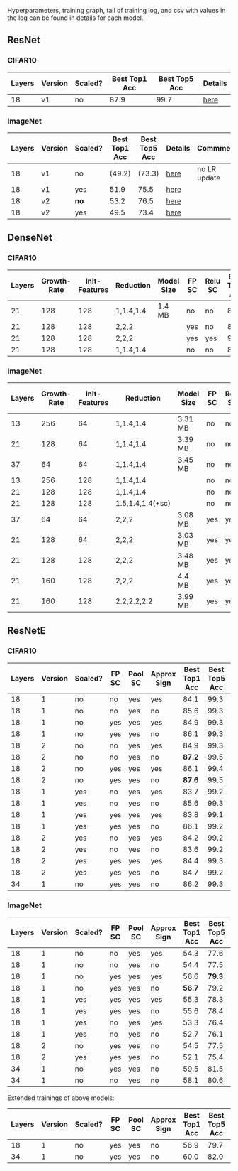 Hyperparameters, training graph, tail of training log, and csv with values in the log can be found in details for each model.

## ResNet

### CIFAR10

|Layers|Version|Scaled?|Best Top1 Acc|Best Top5 Acc|Details|
|-|-|-|-|-|-|
|18|v1|no |87.9|99.7|[here](experiment/first_exps/1/details.md)|

### ImageNet

|Layers|Version|Scaled?|Best Top1 Acc|Best Top5 Acc|Details|Commment|
|-|-|-|-|-|-|-|
|18|v1|no    |(49.2)|(73.3)|[here](experiment/first_exps/0/details.md)|no LR update|
|18|v1|yes   |51.9|75.5|[here](experiment/first_exps/2/details.md)||
|18|v2|**no**|53.2|76.5|[here](experiment/first_exps/3/details.md)||
|18|v2|yes   |49.5|73.4|[here](experiment/mnes/7af1782549bcbfbf343fb6db5960ae57/details.md)||

## DenseNet

### CIFAR10

|Layers|Growth-Rate|Init-Features|Reduction|Model Size|FP SC|Relu SC|Best Top1 Acc|Best Top5 Acc|Details|
|-|-|-|-|-|-|-|-|-|-|
|21|128|128|1,1.4,1.4|1.4 MB|no |no |87.8|99.5|[here](experiment/mnes/f89a35cd7a63f068884f1c281c56d7cd/details.md)|
|21|128|128|2,2,2    |      |yes|no |86.4|99.4|[here](experiment/mnes/b62af212784e69f6765d70b142ad8084/details.md)|
|21|128|128|2,2,2    |      |yes|yes|90.3|99.7|[here](experiment/mnes/cd834dc649d4e4fb26bfadc2250de669/details.md)|
|21|128|128|1,1.4,1.4|      |no |no |87.6|99.5|[here](experiment/mnes/ffb6ebbb1cc5e32aee8cf33676ae0b3d/details.md)|

### ImageNet

|Layers|Growth-Rate|Init-Features|Reduction|Model Size|FP SC|Relu SC|Best Top1 Acc|Best Top5 Acc|Details|
|-|-|-|-|-|-|-|-|-|-|
|13|256|64 |1,1.4,1.4  |3.31 MB|no |no |50.2|73.7|[here](experiment/mnes/5310129781ba5634d7c28e3d37a8d290/details.md)|
|21|128|64 |1,1.4,1.4  |3.39 MB|no |no |52.7|75.7|[here](experiment/mnes/577d491dd030de121ea6e99568bb2fac/details.md)|
|37| 64|64 |1,1.4,1.4  |3.45 MB|no |no |54.3|77.3|[here](experiment/mnes/9365efc91add2928b231ce33e00de2e0/details.md)|
|13|256|128|1,1.4,1.4  |       |no |no |51.9|75.2|[here](experiment/mnes/a49e6a978753a591c399cb7007c08985/details.md)|
|21|128|128|1,1.4,1.4  |       |no |no |54.1|77.1|[here](experiment/mnes/620f2ddcb7f151d11c28b559b87cd5a1/details.md)|
|21|128|128|1.5,1.4,1.4(+sc)|  |no |no |52.7|76.2|[here](experiment/mnes/f27ba3b3852e9c7636b5fe3fd9a0f438/details.md)|
|37| 64| 64|2,2,2      |3.08 MB|yes|yes|57.1|80.0|[here](experiment/mnes/7f5528fd2e30840542c149d9373b7e77/details.md)|
|21|128| 64|2,2,2      |3.03 MB|yes|yes|55.9|78.5|[here](experiment/mnes/aec2305cee8a661a0b6a1cbd37656396/details.md)|
|21|128|128|2,2,2      |3.48 MB|yes|yes|57.2|79.6|[here](experiment/mnes/6aacfa88063440862a6da6706c7b95d1/details.md)|
|21|160|128|2,2,2      |4.4  MB|yes|yes|59.3|81.4|[here](experiment/mnes/f98c27ec7159867245059107681baf50/details.md)|
|21|160|128|2.2,2.2,2.2|3.99 MB|yes|yes|58.6|81.0|[here](experiment/mnes/d61bb1310df93f6ef28b18752d5ac416/details.md)|

## ResNetE

### CIFAR10

|Layers|Version|Scaled?|FP SC|Pool SC|Approx Sign|Best Top1 Acc|Best Top5 Acc|Details|
|-|-|-|-|-|-|-|-|-|
|18|1|no |no |yes|yes|  84.1  |99.3|[here](experiment/mnes/45c310d5f81dd1ea062e1b348848393f/details.md)|
|18|1|no |no |yes|no |  85.6  |99.3|[here](experiment/mnes/44db0eb425328a2f8958173346c79005/details.md)|
|18|1|no |yes|yes|yes|  84.9  |99.3|[here](experiment/mnes/5b75bfeb8d49c2491ef29572c489e369/details.md)|
|18|1|no |yes|yes|no |  86.1  |99.3|[here](experiment/mnes/555b03684f0df3ea0cf98d4260279f8f/details.md)|
|18|2|no |no |yes|yes|  84.9  |99.3|[here](experiment/mnes/512c14e19fe4a7dda4f3502b3fd387e3/details.md)|
|18|2|no |no |yes|no |**87.2**|99.5|[here](experiment/mnes/c997eadfeb1def1a6057c7a01ce1a2ae/details.md)|
|18|2|no |yes|yes|yes|  86.1  |99.4|[here](experiment/mnes/23854efc0783488b942816162c315ae6/details.md)|
|18|2|no |yes|yes|no |**87.6**|99.5|[here](experiment/mnes/01686f785a65812514fbd8d723cbb2aa/details.md)|
|18|1|yes|no |yes|yes|  83.7  |99.2|[here](experiment/mnes/61831fea811d0e7f97c93a735d996f31/details.md)|
|18|1|yes|no |yes|no |  85.6  |99.3|[here](experiment/mnes/98ba31dd6546e4c1f3bc6f5f43c03947/details.md)|
|18|1|yes|yes|yes|yes|  83.8  |99.1|[here](experiment/mnes/b6dfc6d92c9620b63b8e2880e5c08fe3/details.md)|
|18|1|yes|yes|yes|no |  86.1  |99.2|[here](experiment/mnes/ec93eaae3defc92ec1c720a82457c32d/details.md)|
|18|2|yes|no |yes|yes|  84.2  |99.2|[here](experiment/mnes/861709f7a0cd1909b8e27c03e6a2377d/details.md)|
|18|2|yes|no |yes|no |  83.6  |99.2|[here](experiment/mnes/3bde3fa195160eb168c5b7384ac165fd/details.md)|
|18|2|yes|yes|yes|yes|  84.4  |99.3|[here](experiment/mnes/60ef08db9c7b976e75783f0e116bf691/details.md)|
|18|2|yes|yes|yes|no |  84.7  |99.2|[here](experiment/mnes/c9d781b6ccb2fdbbedddbfb73dcb35da/details.md)|
|34|1|no |yes|yes|no |  86.2  |99.3|[here](experiment/mnes/5a6ec36f7675fe899ff7574e615fca7a/details.md)|

### ImageNet

|Layers|Version|Scaled?|FP SC|Pool SC|Approx Sign|Best Top1 Acc|Best Top5 Acc|Details|
|-|-|-|-|-|-|-|-|-|
|18|1|no |no |yes|yes|  54.3  |  77.6  |[here](experiment/mnes/56d3ac46a2ade67323db9e2ddcd300be/details.md)|
|18|1|no |no |yes|no |  54.4  |  77.5  |[here](experiment/mnes/f3398fb5a606ff35b8bbb0286d862ef3/details.md)|
|18|1|no |yes|yes|yes|  56.6  |**79.3**|[here](experiment/mnes/276d3c968497c043174958377ab34a35/details.md)|
|18|1|no |yes|yes|no |**56.7**|  79.2  |[here](experiment/mnes/cbf66df53543ea6cdd8d13c6c0aa4f52/details.md)|
|18|1|yes|yes|yes|yes|  55.3  |  78.3  |[here](experiment/mnes/205a83b81f9a3cb2c8594118428f2375/details.md)|
|18|1|yes|yes|yes|no |  55.6  |  78.4  |[here](experiment/mnes/13b07f8791702f96a8da5515bbc3c7f1/details.md)|
|18|1|yes|no |yes|yes|  53.3  |  76.4  |[here](experiment/mnes/489228e35ce28008e50f8a344288ddb4/details.md)|
|18|1|yes|no |yes|no |  52.7  |  76.1  |[here](experiment/mnes/f900d8bf2953a40f31f3c5c71cfdb844/details.md)|
|18|2|no |yes|yes|no |  54.5  |  77.5  |[here](experiment/mnes/2ab8a4ce2af28d2b4b0ff1489fbf392c/details.md)|
|18|2|yes|yes|yes|no |  52.1  |  75.4  |[here](experiment/mnes/fee86846c6655e2bfb987ff3faf68f67/details.md)|
|34|1|no |yes|yes|no |  59.5  |  81.5  |[here](experiment/mnes/04d66def32e724c975af3da165d809da/details.md)|
|34|1|no |no |yes|no |  58.1  |  80.6  |[here](experiment/mnes/5ee11688bb37f52ed64c36a36daa7173/details.md)|

Extended trainings of above models:

|Layers|Version|Scaled?|FP SC|Pool SC|Approx Sign|Best Top1 Acc|Best Top5 Acc|Details|
|-|-|-|-|-|-|-|-|-|
|18|1|no |yes|yes|no |56.9|79.7|[here](experiment/mnes/c9dfa9473dfc812027736c7c9a54be84/details.md)|
|34|1|no |yes|yes|no |60.0|82.0|[here](experiment/mnes/cc511769305c05a6abba49707ffbd059/details.md)|

